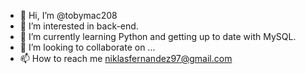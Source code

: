 - 👋 Hi, I’m @tobymac208
- 👀 I’m interested in back-end.
- 🌱 I’m currently learning Python and getting up to date with MySQL.
- 💞️ I’m looking to collaborate on ...
- 📫 How to reach me niklasfernandez97@gmail.com

<!---
tobymac208/tobymac208 is a ✨ special ✨ repository because its `README.md` (this file) appears on your GitHub profile.
You can click the Preview link to take a look at your changes.
--->
